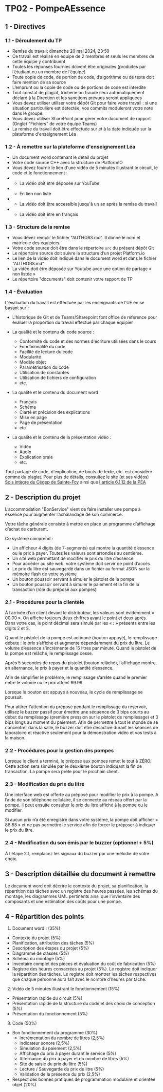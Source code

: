 # TP02 - PompeAEssence

## 1 - Directives

### 1.1 - Déroulement du TP

- Remise du travail: dimanche 20 mai 2024, 23:59
- Ce travail est réalisé en équipe de 2 membres et seuls les membres de cette équipe y contribuent
- Toutes les réponses fournies doivent être originales (produites par l’étudiant ou un membre de l’équipe)
- Toute copie de code, de portion de code, d’algorithme ou de texte doit faire mention de sa source
- L’emprunt ou la copie de code ou de portions de code est interdite
- Tout constat de plagiat, tricherie ou fraude sera automatiquement déclaré à la Direction et les sanctions prévues seront appliquées
- Vous devez utiliser utiliser votre dépôt Git pour faire votre travail : si une situation particulière est détectée, vos commits moduleront votre note dans le groupe.
- Vous devez utiliser SharePoint pour gérer votre document de rapport (Onglet "Fichiers" de votre équipe Teams)
- La remise du travail doit être effectuée sur et à la date indiquée sur la plateforme d'enseignement Léa

### 1.2 - À remettre sur la plateforme d'enseignement Léa

- Un document word contenant le détail du projet
- Votre code source C++ avec la structure de PlatformIO
- Vous devez fournir le lien d'une vidéo de 5 minutes illustrant le circuit, le code et le fonctionnement :
-  - La vidéo doit être déposée sur YouTube
-  - En lien non listé
-  - La vidéo doit être accessible jusqu'à un an après la remise du travail
-  - La vidéo doit être en français

### 1.3 - Structure de la remise

- Vous devez remplir le fichier "AUTHORS.md". Il donne le nom et matricule des équipiers
- Votre code source doit être dans le répertoire ```src``` du présent dépôt Git
- Le répertoire source doit suivre la structure d’un projet Platform.io
- Le lien de la vidéo doit indiqué dans le document word et dans le fichier "AUTHORS.md"
- La vidéo doit être déposée sur Youtube avec une option de partage « non listée »
- Le répertoire "documents" doit contenir votre rapport de TP


### 1.4 - Évaluation

L'évaluation du travail est effectuée par les enseignants de l'UE en se basant sur :

- L'historique de Git et de Teams/Sharepoint font office de référence pour évaluer la proportion du travail effectué par chaque équipier

- La qualité et le contenu du code source :

  - Conformité du code et des normes d'écriture utilisées dans le cours
  - Fonctionnalité du code
  - Facilité de lecture du code
  - Modularité
  - Modèle objet
  - Paramétrisation du code
  - Utilisation de constantes
  - Utilisation de fichiers de configuration
  - etc.

- La qualité et le contenu du document word :
  
  - Français
  - Schéma
  - Clarté et précision des explications
  - Mise en page
  - Page de présentation
  - etc.

- La qualité et le contenu de la présentation vidéo :

  - Vidéo
  - Audio
  - Explication orale
  - etc.

Tout partage de code, d'explication, de bouts de texte, etc. est considéré comme du plagiat. Pour plus de détails, consultez le site (et ses vidéos) [Sois intègre du Cégep de Sainte-Foy](http://csfoy.ca/soisintegre) ainsi que [l'article 6.1.12 de la PÉA](https://www.csfoy.ca/fileadmin/documents/notre_cegep/politiques_et_reglements/5.9_PolitiqueEvaluationApprentissages_2019.pdf)

## 2 - Description du projet

L’accommodation "BonService" vient de faire installer une pompe à essence pour augmenter l’achalandage de son commerce.

Votre tâche générale consiste à mettre en place un programme d’affichage d’achat de carburant.

Ce système comprend :

- Un afficheur 4 digits (de 7-segments) qui montre la quantité d’essence ou le prix à payer. Toutes les valeurs sont arrondies au centième.
- Un site web permettant de modifier le prix du litre d’essence
- Pour accéder au site web, votre système doit servir de point d’accès
- Le prix du litre est sauvegardé dans un fichier au format JSON sur la mémoire flash de votre système
- Un bouton poussoir servant à simuler le pistolet de la pompe
- Un bouton poussoir servant à simuler le paiement et la fin de la transaction (rôle du préposé aux pompes)

### 2.1 - Procédures pour la clientèle

À l’arrivée d’un client devant le distributeur, les valeurs sont évidemment « 00.00 ». On affiche toujours deux chiffres avant le point et deux après. Dans votre cas, le point décimal sera simulé par les « : » présents entre les digits 2 et 3.

Quand le pistolet de la pompe est actionné (bouton appuyé), le remplissage débute : le prix s’affiche et augmente dépendamment du prix du litre. Le volume d’essence s’incrémente de 15 litres par minute.
Quand le pistolet de la pompe est relâché, le remplissage cesse.

Après 5 secondes de repos du pistolet (bouton relâché), l’affichage montre, en alternance, le prix à payer et la quantité d’essence.

Afin de simplifier le problème, le remplissage s’arrête quand le premier entre le volume ou le prix atteint 99.99.

Lorsque le bouton est appuyé à nouveau, le cycle de remplissage se poursuit.

Pour attirer l'attention du préposé pendant le remplissage du réservoir, utilisez le buzzer passif pour émettre une séquence de 3 bips courts au début du remplissage (première pression sur le pistolet de remplissage) et 3 bips longs au moment du paiement. Afin de permettre à tout le monde de se concentrer dans la salle, le buzzer doit être désactivé durant les séances de laboratoire et réactivé seulement pour la démonstration vidéo et vos tests à la maison.

### 2.2 - Procédures pour la gestion des pompes

Lorsque le client a terminé, le préposé aux pompes remet le tout à ZÉRO. Cette action sera simulée par le deuxième bouton indiquant la fin de transaction. La pompe sera prête pour le prochain client.

### 2.3 - Modification du prix du litre

Une interface web est offerte au préposé pour modifier le prix à la pompe. A l’aide de son téléphone cellulaire, il se connecte au réseau offert par la pompe. Il peut ensuite consulter le prix du litre affiché à la pompe ou le modifier.

Si aucun prix n’a été enregistré dans votre système, la pompe doit afficher « 88:88 » et ne pas permettre le service afin de forcer le préposer à indiquer le prix du litre.

### 2.4 - Modification du son émis par le buzzer (optionnel + 5%)

À l'étape 2.1, remplacez les signaux du buzzer par une mélodie de votre choix.

## 3 - Description détaillée du document à remettre

Le document word doit décrire le contexte du projet, sa planification, la répartition des tâches avec un registre des heures passées, les schémas du montage, les diagrammes UML pertinents ainsi que l'inventaire des composants et une estimation des coûts pour une pompe.

## 4 - Répartition des points

1. Document word : (35%)
  - Contexte du projet (5%)
  - Planification, attribution des tâches (5%)
  - Description des étapes du projet (5%)
  - Diagramme de classes (5%)
  - Schéma du montage (5%)
  - Inventaire complet des pièces et évaluation du coût de fabrication (5%)
  - Registre des heures consacrées au projet (5%). Le registre doit indiquer la répartition des tâches. Le registre doit montrer les tâches respectives que chaque personne aura fait avec le nombre d’heures par tâche.

2. Vidéo de 5 minutes illustrant le fonctionnement (15%)
  - Présentation rapide du circuit (5%)
  - Présentation rapide de la structure du code et des choix de conception (5%)
  - Présentation du fonctionnement (5%)

3. Code (50%)
  - Bon fonctionnement du programme (30%)
    - Incrémentation du nombre de litres (2,5%)
    - Indicateur sonore (2,5%)
    - Simulation du paiement (2,5%)
    - Affichage du prix à payer durant le service (5%)
    - Alternance du prix à payer et du nombre de litres (5%)
    - Site de saisie du prix du litre (5%)
    - Lecture / Sauvegarde du prix du litre (5%)
    - Validation de la présence du prix (2,5%)
  - Respect des bonnes pratiques de programmation modulaire et orientée objet (20%)
